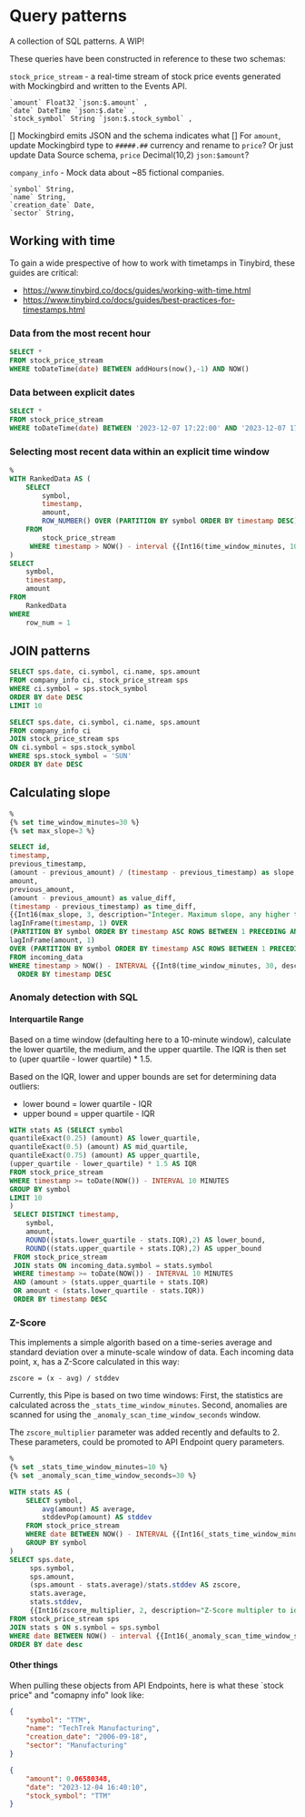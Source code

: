 # Query patterns

A collection of SQL patterns. A WIP! 

These queries have been constructed in reference to these two schemas:

`stock_price_stream` - a real-time stream of stock price events generated with Mockingbird and written to the Events API. 

```
`amount` Float32 `json:$.amount` ,
`date` DateTime `json:$.date` ,
`stock_symbol` String `json:$.stock_symbol` ,
```
  [] Mockingbird emits JSON and the schema indicates what 
  [] For `amount`, update Mockingbird type to `#####.##` currency and rename to `price`? Or just update Data Source schema, `price` Decimal(10,2) `json:$amount`?
  
`company_info` - Mock data about ~85 fictional companies. 

```
`symbol` String,
`name` String,
`creation_date` Date,
`sector` String,
```

## Working with time

To gain a wide prespective of how to work with timetamps in Tinybird, these guides are critical:
* https://www.tinybird.co/docs/guides/working-with-time.html
* https://www.tinybird.co/docs/guides/best-practices-for-timestamps.html

### Data from the most recent hour
```sql
SELECT * 
FROM stock_price_stream
WHERE toDateTime(date) BETWEEN addHours(now(),-1) AND NOW()
```

### Data between explicit dates
```sql
SELECT * 
FROM stock_price_stream
WHERE toDateTime(date) BETWEEN '2023-12-07 17:22:00' AND '2023-12-07 17:23:00'
```

### Selecting most recent data within an explicit time window

```sql
%
WITH RankedData AS (
    SELECT
        symbol,
        timestamp,
        amount,
        ROW_NUMBER() OVER (PARTITION BY symbol ORDER BY timestamp DESC) AS row_num
    FROM
        stock_price_stream
     WHERE timestamp > NOW() - interval {{Int16(time_window_minutes, 10, description="Results will be based on this number of minutes of data history. ")}} MINUTE
)
SELECT
    symbol,
    timestamp,
    amount
FROM
    RankedData
WHERE
    row_num = 1

```

## JOIN patterns

```sql
SELECT sps.date, ci.symbol, ci.name, sps.amount 
FROM company_info ci, stock_price_stream sps
WHERE ci.symbol = sps.stock_symbol
ORDER BY date DESC
LIMIT 10
```

```sql
SELECT sps.date, ci.symbol, ci.name, sps.amount 
FROM company_info ci
JOIN stock_price_stream sps
ON ci.symbol = sps.stock_symbol
WHERE sps.stock_symbol = 'SUN'
ORDER BY date DESC
```

## Calculating slope

```sql
%
{% set time_window_minutes=30 %}
{% set max_slope=3 %}

SELECT id, 
timestamp, 
previous_timestamp,
(amount - previous_amount) / (timestamp - previous_timestamp) as slope,
amount, 
previous_amount,
(amount - previous_amount) as value_diff,
(timestamp - previous_timestamp) as time_diff,
{{Int16(max_slope, 3, description="Integer. Maximum slope, any higher than this are returned.")}} as max_slope,
lagInFrame(timestamp, 1) OVER 
(PARTITION BY symbol ORDER BY timestamp ASC ROWS BETWEEN 1 PRECEDING AND 1 PRECEDING) AS previous_timestamp, 
lagInFrame(amount, 1) 
OVER (PARTITION BY symbol ORDER BY timestamp ASC ROWS BETWEEN 1 PRECEDING AND 1 PRECEDING) AS previous_amount
FROM incoming_data
WHERE timestamp > NOW() - INTERVAL {{Int8(time_window_minutes, 30, description="Search this many most recent minutes of the data history.")}} MINUTE
  ORDER BY timestamp DESC

```

### Anomaly detection with SQL


#### Interquartile Range

Based on a time window (defaulting here to a 10-minute window), calculate the lower quartile, the medium, and the upper quartile. The IQR is then set to (uper quartile - lower quartile) * 1.5.

Based on the IQR, lower and upper bounds are set for determining data outliers:
* lower bound = lower quartile - IQR
* upper bound = upper quartile - IQR


```sql
WITH stats AS (SELECT symbol
quantileExact(0.25) (amount) AS lower_quartile,
quantileExact(0.5) (amount) AS mid_quartile,
quantileExact(0.75) (amount) AS upper_quartile,
(upper_quartile - lower_quartile) * 1.5 AS IQR
FROM stock_price_stream
WHERE timestamp >= toDate(NOW()) - INTERVAL 10 MINUTES
GROUP BY symbol
LIMIT 10
)
 SELECT DISTINCT timestamp, 
    symbol, 
    amount, 
    ROUND((stats.lower_quartile - stats.IQR),2) AS lower_bound, 
    ROUND((stats.upper_quartile + stats.IQR),2) AS upper_bound 
 FROM stock_price_stream
 JOIN stats ON incoming_data.symbol = stats.symbol
 WHERE timestamp >= toDate(NOW()) - INTERVAL 10 MINUTES
 AND (amount > (stats.upper_quartile + stats.IQR)
 OR amount < (stats.lower_quartile - stats.IQR))
 ORDER BY timestamp DESC
```

### Z-Score

This implements a simple algorith based on a time-series average and standard deviation over a minute-scale window of data. Each incoming data point, x, has a Z-Score calculated in this way:  

`zscore = (x - avg) / stddev`

Currently, this Pipe is based on two time windows: 
First, the statistics are calculated across the `_stats_time_window_minutes`.
Second, anomalies are scanned for using the `_anomaly_scan_time_window_seconds` window.

The `zscore_multiplier` parameter was added recently and defaults to 2. 
These parameters, could be promoted to API Endpoint query parameters.

```sql
%
{% set _stats_time_window_minutes=10 %}
{% set _anomaly_scan_time_window_seconds=30 %}

WITH stats AS (
    SELECT symbol,
        avg(amount) AS average,
        stddevPop(amount) AS stddev
    FROM stock_price_stream
    WHERE date BETWEEN NOW() - INTERVAL {{Int16(_stats_time_window_minutes)}} MINUTE AND NOW()
    GROUP BY symbol  
)
SELECT sps.date, 
     sps.symbol, 
     sps.amount, 
     (sps.amount - stats.average)/stats.stddev AS zscore,
     stats.average,
     stats.stddev,
     {{Int16(zscore_multiplier, 2, description="Z-Score multipler to identify anomalies.")}} AS zscore_multiplier
FROM stock_price_stream sps
JOIN stats s ON s.symbol = sps.symbol
WHERE date BETWEEN NOW() - interval {{Int16(_anomaly_scan_time_window_seconds)}} SECOND AND NOW()
ORDER BY date desc

```



#### Other things

When pulling these objects from API Endpoints, here is what these `stock price" and "comapny info" look like: 

```json
{
    "symbol": "TTM",
    "name": "TechTrek Manufacturing",
    "creation_date": "2006-09-18",
    "sector": "Manufacturing"
}

```

```json
{
    "amount": 0.06580348,
    "date": "2023-12-04 16:40:10",
    "stock_symbol": "TTM"
}
```
